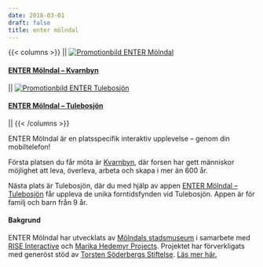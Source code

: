 ```yaml
---
date: 2018-03-01
draft: false
title: enter mölndal 
---
```

{{< columns >}}
||
[![Promotionbild ENTER Mölndal](/img/enter-promo.jpg)](https://entermolndal.se/kvarnbyninfo)
#### **[ENTER Mölndal – Kvarnbyn](kvarnbyninfo/)**
||
[![Promotionbild ENTER Tulebosjön](/img/enter-tulebosjon-promo.jpg)](https://entermolndal.se/tulebosjon) 
#### **[ENTER Mölndal – Tulebosjön](tulebosjon/)**
||
{{< /columns >}}

<!-- ### ENTER Mölndal är en interaktiv upplevelse i din mobiltelefon -->
ENTER Mölndal är en platsspecifik interaktiv upplevelse – genom din mobiltelefon!

Första platsen du får möta är [Kvarnbyn](kvarnbyn/), där forsen har gett människor möjlighet att leva, överleva, arbeta och skapa i mer än 600 år. 

Nästa plats är Tulebosjön, där du med hjälp av appen [ENTER Mölndal – Tulebosjön](tulebosjon/) får uppleva de unika forntidsfynden vid Tulebosjön. Appen är för familj och barn från 9 år.

#### **Bakgrund**
ENTER Mölndal har utvecklats av [Mölndals stadsmuseum](https://museum.molndal.se/) i samarbete med [RISE Interactive](https://www.tii.se/) och [Marika Hedemyr Projects](http://www.marikahedemyr.com/). Projektet har förverkligats med generöst stöd av [Torsten Söderbergs Stiftelse](http://www.torstensoderbergsstiftelse.se/). [Läs mer här.](om/)
